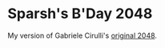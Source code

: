 # Sparsh's B'Day 2048
My version of Gabriele Cirulli's [original 2048](http://gabrielecirulli.github.io/2048/). 


